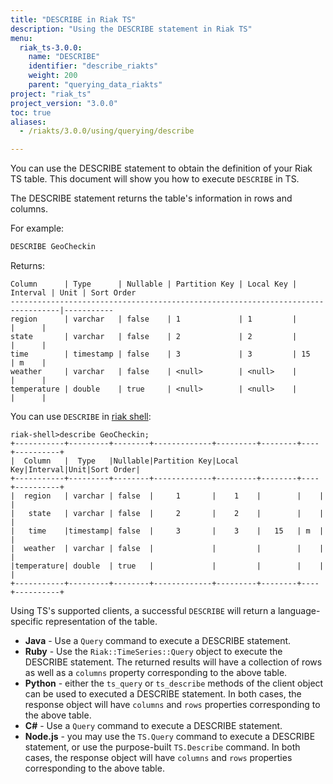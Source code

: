 ```yaml
---
title: "DESCRIBE in Riak TS"
description: "Using the DESCRIBE statement in Riak TS"
menu:
  riak_ts-3.0.0:
    name: "DESCRIBE"
    identifier: "describe_riakts"
    weight: 200
    parent: "querying_data_riakts"
project: "riak_ts"
project_version: "3.0.0"
toc: true
aliases:
  - /riakts/3.0.0/using/querying/describe

---
```


[riak shell]: {{<baseurl>}}riak/ts/3.0.0/using/riakshell

You can use the DESCRIBE statement to obtain the definition of your Riak TS table. This document will show you how to execute `DESCRIBE` in TS.

The DESCRIBE statement returns the table's information in rows and columns.

For example:

```sql
DESCRIBE GeoCheckin
```

Returns:

```
Column      | Type      | Nullable | Partition Key | Local Key | Interval | Unit | Sort Order
---------------------------------------------------------------------------------|-----------
region      | varchar   | false    | 1             | 1         |          |      |
state       | varchar   | false    | 2             | 2         |          |      |
time        | timestamp | false    | 3             | 3         | 15       | m    |
weather     | varchar   | false    | <null>        | <null>    |          |      |
temperature | double    | true     | <null>        | <null>    |          |      |
```


You can use `DESCRIBE` in [riak shell]:

```
riak-shell>describe GeoCheckin;
+-----------+---------+--------+-------------+---------+--------+----+----------+
|  Column   |  Type   |Nullable|Partition Key|Local Key|Interval|Unit|Sort Order|
+-----------+---------+--------+-------------+---------+--------+----+----------+
|  region   | varchar | false  |     1       |    1    |        |    |           |
|   state   | varchar | false  |     2       |    2    |        |    |           |
|   time    |timestamp| false  |     3       |    3    |   15   | m  |           |
|  weather  | varchar | false  |             |         |        |    |           |
|temperature| double  | true   |             |         |        |    |           |
+-----------+---------+--------+-------------+---------+--------+----+----------+
```


Using TS's supported clients, a successful `DESCRIBE` will return a language-specific representation of the table.

* **Java** - Use a `Query` command to execute a DESCRIBE statement.
* **Ruby** - Use the `Riak::TimeSeries::Query` object to execute the DESCRIBE statement. The returned results will have a collection of rows as well as a `columns` property corresponding to the above table.
* **Python** - either the `ts_query` or `ts_describe` methods of the client object can be used to executed a DESCRIBE statement. In both cases, the response object will have `columns` and `rows` properties corresponding to the above table.
* **C#** - Use a `Query` command to execute a DESCRIBE statement.
* **Node.js** - you may use the `TS.Query` command to execute a DESCRIBE statement, or use the purpose-built `TS.Describe` command. In both cases, the response object will have `columns` and `rows` properties corresponding to the above table.
